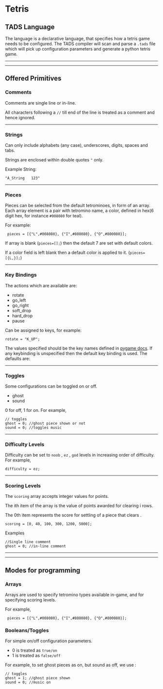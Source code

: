 # Tetris

## TADS Language
The language is a declarative language, that specifies how a tetris game needs to be configured. The TADS compiler will scan and parse a ```.tads``` file which will pick up configuration parameters and generate a python tetris game.

---
---

## Offered Primitives

### Comments

Comments are single line or in-line.

All characters following a ```//``` till end of the line is treated as a comment and hence ignored.

---

### Strings
Can only include alphabets (any case), underscores, digits, spaces and tabs.

Strings are enclosed within double quotes ```"``` only.

Example String: 

```
"A_String 	123"
```

---

### Pieces

Pieces can be selected from the default tetrominoes, in form of an array.
Each array element is a pair with tetromino name, a color, defined in hex(6 digit hex, for instance ```#008080``` for teal).

For example:

```
 pieces = [{"L",#008080}, {"I",#808080}, {"O",#800080}]; 
```

If array is blank (```pieces=[];```) then the default 7 are set with default colors.

If a color field is left blank then a default color is applied to it. (```pieces=[{L,}];```)

---

### Key Bindings 

The actions which are available are:
- rotate
- go_left
- go_right
- soft_drop
- hard_drop
- pause

Can be assigned to keys, for example:
``` 
rotate = "K_UP"; 
```
The values specified should be the key names defined in [pygame docs](https://www.pygame.org/docs/).
If any keybinding is unspecified then the default key binding is used. The defaults are:

---

### Toggles

Some configurations can be toggled on or off.
- ghost 
- sound

0 for off, 1 for on. For example,

```
// toggles
ghost = 0; //ghost piece shown or not
sound = 0; //toggles music
```

---

### Difficulty Levels

Difficulty can be set to ```noob``` , ```ez``` , ```god``` levels in increasing order of difficulty.
For example,
```
difficulty = ez;
``` 

---

### Scoring Levels

The ```scoring``` array accepts integer values for points.

The ith item of the array is the value of points awarded for clearing i rows.

The 0th item represents the score for settling of a piece that clears .

```
scoring = [0, 40, 100, 300, 1200, 5000];
``` 

Examples
```
//Single line comment
ghost = 0; //in-line comment
```

---
---

## Modes for programming

### Arrays

Arrays are used to specify tetromino types available in-game, and for specifying scoring levels.

For example, 
```
 pieces = [{"L",#008080}, {"I",#808080}, {"O",#800080}]; 
```

### Booleans/Toggles

For simple on/off configuration parameters. 

- 0 is treated as ```true/on```
- 1 is treated as ```false/off```

For example, to set ghost pieces as on, but sound as off, we use :

```
// toggles
ghost = 1; //ghost piece shown 
sound = 0; //music on
```
